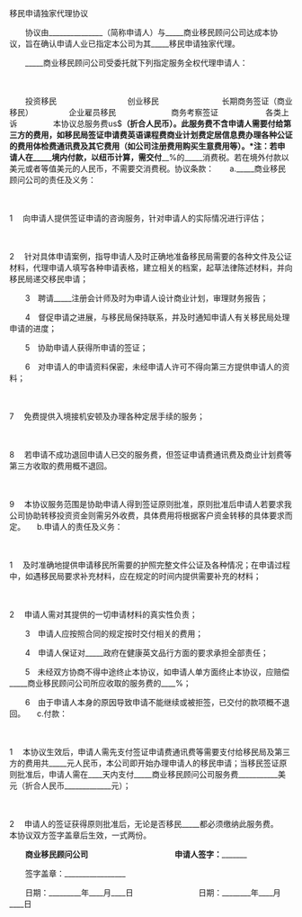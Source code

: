 



移民申请独家代理协议



 

　　协议由_______________（简称申请人）与_____商业移民顾问公司达成本协议，旨在确认申请人业已指定本公司为其_____移民申请独家代理。　　

　　_____商业移民顾问公司受委托就下列指定服务全权代理申请人：

　　


　　投资移民　　　　　　　　　创业移民　　　　　　　　长期商务签证（商业移民）
　　
　　企业雇员移民　　　　　　　商务考察签证　　　　　　各类上诉
　　
　　本协议总服务费us$____________（折合人民币__________）。此服务费不含申请人需要付给第三方的费用，如移民局签证申请费英语课程费商业计划费定居信息费办理各种公证的费用体检费通讯费及其它费用（如公司注册费用购买生意费用等）。*注：若申请人在_____境内付款，以纽币计算，需交付____%的_____消费税。若在境外付款以美元或者等值美元的人民币，不需要交消费税。协议条款：　　a._____商业移民顾问公司的责任及义务：

　　

1　
向申请人提供签证申请的咨询服务，针对申请人的实际情况进行评估；

　　

2　
针对具体申请案例，指导申请人及时正确地准备移民局需要的各种文件及公证材料，代理申请人填写各种申请表格，建立相关的档案，起草法律陈述材料，并向移民局递交移民申请；

　　3　聘请_____注册会计师及时为申请人设计商业计划，审理财务报告；

　　4　督促申请之进展，与移民局保持联系，并及时通知申请人有关移民局处理申请的进度；

　　5　协助申请人获得所申请的签证；

　　6　对申请人的申请资料保密，未经申请人许可不得向第三方提供申请人的资料；

　　

7　
免费提供入境接机安顿及办理各种定居手续的服务；

　　

8　
若申请不成功退回申请人已交的服务费，但签证申请费通讯费及商业计划费等第三方收取的费用概不退回。

　　

9　
本协议服务范围是协助申请人得到签证原则批准，原则批准后申请人若要求我公司协助转移投资资金则需另外收费，具体费用将根据客户资金转移的具体要求而定。　　b.申请人的责任及义务：

　　

1　
及时准确地提供申请移民所需要的护照完整文件公证及各种情况；在申请过程中，如遇移民局要求补充材料，应在规定的时间内提供需要补充的材料；

　　

2　
申请人需对其提供的一切申请材料的真实性负责；

　　3　申请人应按照合同的规定按时交付相关的费用；

　　4　申请人保证对_____政府在健康英文品行方面的要求承担全部责任；

　　5　未经双方协商不得中途终止本协议，如申请人单方面终止本协议，应赔偿_____商业移民顾问公司所应收取的服务费的____%；

　　6　由于申请人本身的原因导致申请不能继续或被拒签，已交付的款项概不退回。　　c.付款：

　　

1　
本协议生效后，申请人需先支付签证申请费通讯费等需要支付给移民局及第三方的费用共_____元人民币，本公司即开始办理申请人的移民申请；当移民签证原则批准后，申请人需在____天内支付_____商业移民顾问公司服务费___________美元（折合人民币_____________元）；

　　

2　
申请人的签证获得原则批准后，无论是否移民_____都必须缴纳此服务费。　　　本协议双方签字盖章后生效，一式两份。　　

　　________商业移民顾问公司　　　　　　　　　　　申请人签字：_______________　　

　　签字盖章：_________________　　

　　日期：_________年____月____日　　　　　　　　 日期：________年____月____日

　　